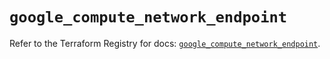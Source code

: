 # `google_compute_network_endpoint`

Refer to the Terraform Registry for docs: [`google_compute_network_endpoint`](https://registry.terraform.io/providers/hashicorp/google/6.49.1/docs/resources/compute_network_endpoint).
